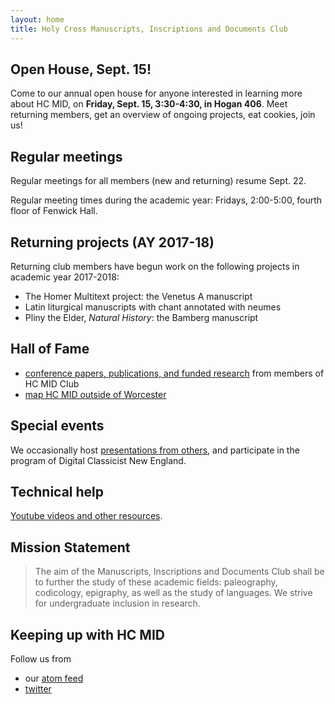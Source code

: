 ```yaml
---
layout: home
title: Holy Cross Manuscripts, Inscriptions and Documents Club
---
```


## Open House, Sept. 15!

Come to our annual open house for anyone interested in learning more about HC MID, on **Friday, Sept. 15, 3:30-4:30, in Hogan 406**.   Meet returning members, get an overview of ongoing projects, eat cookies, join us!



## Regular meetings

Regular meetings for all members (new and returning) resume Sept. 22.


Regular meeting times during the academic year:  Fridays, 2:00-5:00, fourth floor of Fenwick Hall.

## Returning projects (AY 2017-18) ##


Returning club members have begun work on the following projects in academic year 2017-2018:


-   The Homer Multitext project:  the Venetus A manuscript
-   Latin liturgical manuscripts with chant annotated with neumes
-   Pliny the Elder, *Natural History*: the Bamberg manuscript



## Hall of Fame

-   [conference papers,  publications, and funded research](hof) from members of HC MID Club
-   [map HC MID outside of Worcester](where)

## Special events


We occasionally host [presentations from others](hosted), and participate in the program of Digital Classicist New England.

## Technical help

[Youtube videos and other resources](tech).

## Mission Statement


>The aim of the Manuscripts, Inscriptions and Documents Club shall be to further the study of these academic fields: paleography, codicology, epigraphy, as well as the study of languages. We strive for undergraduate inclusion in research.


## Keeping up with HC MID

Follow us from

- our [atom feed](atom.xml)
- [twitter](https://twitter.com/hcmid)
